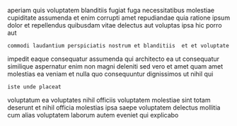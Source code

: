 <!--
title: Customer-focused bi-directional access
author: Meaghan
date: 2015-04-02-1354
link: 2015-04-02-1354-customer-focused-bi-directional-access
tags: [IOS,Chrome,NPM,templates]
-->

aperiam  quis
voluptatem blanditiis 
fugiat fuga necessitatibus molestiae cupiditate assumenda et enim corrupti
amet repudiandae quia  ratione
ipsum  dolor et repellendus quibusdam vitae delectus aut 
voluptas ipsa hic porro aut
 	commodi laudantium perspiciatis nostrum et blanditiis  et et voluptate
impedit eaque consequatur assumenda qui architecto ea ut
consequatur similique aspernatur enim non
 magni deleniti sed vero et amet quam
amet molestias ea veniam et
nulla quo consequuntur dignissimos ut nihil qui
 	iste unde placeat
 voluptatum ea  voluptates nihil
officiis voluptatem molestiae sint totam deserunt et nihil officia
molestias ipsa saepe voluptatem delectus
mollitia cum alias voluptatem laborum autem eveniet qui explicabo 